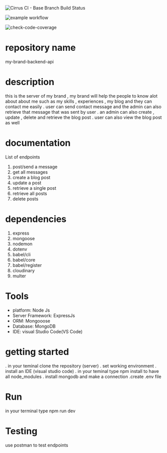
<img alt="Cirrus CI - Base Branch Build Status" src="https://img.shields.io/cirrus/github/Luciefifi/my-brand-backend-api?color=green">

![example workflow](https://github.com/Luciefifi/my-brand-backend-api/actions/workflows/main.yml/badge.svg)


![check-code-coverage](https://img.shields.io/badge/code--coverage-81.44%25-green)
<!-- <img alt="Codecov" src="https://img.shields.io/codecov/c/gh/Luciefifi/my-brand-backend-api?color=green&style=for-the-badge"> -->

# repository name
my-brand-backend-api

# description 
this is the server of my brand , my brand will help the people to  know alot about about me such as my skills , experiences , my blog and they can contact me easily .   user can send contact message and the admin can also retrieve that message that was sent by user . an admin can also create , update , delete and retrieve the blog post . user can also view the blog post as well

# documentation 
List of endpoints

1. post/send a message
2. get all messages
3. create a blog post
4. update a post
5. retrieve a single post
6. retrieve all posts
7. delete posts

# dependencies

1. express 
2. mongoose 
3. nodemon 
4. dotenv 
5. babel/cli 
6. babel/core 
7. babel/register 
8. cloudinary
9. multer

# Tools
* platform: Node Js
* Server Framework: ExpressJs
* ORM: Mongooose
* Database: MongoDB
* IDE: visual Studio Code(VS Code) 

# getting started
. in your teminal clone the repository (server) 
. set working environment 
. install an IDE (visual studio code)
. in your teminal type npm install to have all node_modules
. install mongodb and make a connection
.create .env file

# Run
in your terminal type npm run dev

# Testing 
use postman to test endpoints

